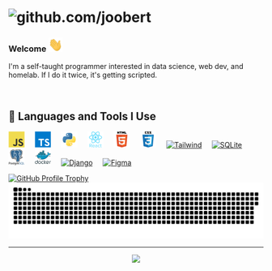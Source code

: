 <h1>
  <picture>
    <source media="(prefers-color-scheme: dark)" srcset="https://i.imgur.com/Yz3OPg3.gif" />
    <source media="(prefers-color-scheme: light)" srcset="https://i.imgur.com/cXNgpAu.gif" />
    <img alt="github.com/joobert" src="https://i.imgur.com/Yz3OPg3.gif" />
  </picture>
</h1>

<h3>
Welcome 
<img src="https://raw.githubusercontent.com/joobert/joobert/main/wave.gif" width="28px" height="28px" />
</h3>

<p>
I'm a self-taught programmer interested in data science, web dev, and homelab. If I do it twice, it's getting scripted.
</p>

</br>

<h2>🚀 Languages and Tools I Use</h2>

<p>
  <a href="https://www.javascript.com/" style="display: inline-block;">
    <img alt="JavaScript" src="https://raw.githubusercontent.com/devicons/devicon/master/icons/javascript/javascript-original.svg" width="32" height="32" style="padding-right:16px;" /></a>
  <a href="https://www.typescriptlang.org/" style="display: inline-block;">
    <img alt="TypeScript" src="https://raw.githubusercontent.com/devicons/devicon/master/icons/typescript/typescript-original.svg" width="32" height="32" style="padding-right:16px;" /></a>
  <a href="https://www.python.org/" style="display: inline-block;">
    <img alt="Python" src="https://raw.githubusercontent.com/devicons/devicon/master/icons/python/python-original.svg" width="32" height="32" style="padding-right:16px;" /></a>
  <a href="https://react.dev/" style="display: inline-block;" style="display: inline-block;">
    <img alt="React" src="https://raw.githubusercontent.com/devicons/devicon/master/icons/react/react-original-wordmark.svg" width="32" height="32" style="padding-right:16px;" /></a>
  <a href="https://developer.mozilla.org/en-US/docs/Web/HTML" style="display: inline-block;">
    <img alt="HTML" src="https://raw.githubusercontent.com/devicons/devicon/master/icons/html5/html5-original-wordmark.svg" width="32" height="32" style="padding-right:16px;" /></a>
  <a href="https://developer.mozilla.org/en-US/docs/Web/CSS" style="display: inline-block;">
    <img alt="CSS" src="https://raw.githubusercontent.com/devicons/devicon/master/icons/css3/css3-original-wordmark.svg" width="32" height="32" style="padding-right:16px;" /></a>
  <a href="https://tailwindcss.com/" style="display: inline-block;">
    <img alt="Tailwind" src="https://www.vectorlogo.zone/logos/tailwindcss/tailwindcss-icon.svg" width="32" height="32" style="padding-right:16px;" /></a>
  <a href="https://sqlite.org/" style="display: inline-block;">
    <img alt="SQLite" src="https://www.vectorlogo.zone/logos/sqlite/sqlite-icon.svg" width="32" height="32" style="padding-right:16px;" /></a>
  <a href="https://www.postgresql.org/" style="display: inline-block;">
    <img alt="PostgreSQL" src="https://raw.githubusercontent.com/devicons/devicon/master/icons/postgresql/postgresql-original-wordmark.svg" width="32" height="32" style="padding-right:16px;" /></a>
  <a href="https://www.docker.com/" style="display: inline-block;">
    <img alt="Docker" src="https://raw.githubusercontent.com/devicons/devicon/master/icons/docker/docker-original-wordmark.svg" width="32" height="32" style="padding-right:16px;" /></a>
  <a href="https://www.djangoproject.com/" style="display: inline-block;">
    <img alt="Django" src="https://cdn.worldvectorlogo.com/logos/django.svg" width="32" height="32" style="padding-right:16px;" /></a>
  <a href="https://www.figma.com/" style="display: inline-block;">
    <img alt="Figma" src="https://www.vectorlogo.zone/logos/figma/figma-icon.svg" width="32" height="32" style="padding-right:16px;" /></a>
</p>

<a href="https://github.com/ryo-ma/github-profile-trophy">
  <img alt="GitHub Profile Trophy" src="https://github-profile-trophy.vercel.app/?username=joobert&theme=onestar&title=Commits,Issues,Experience&margin-w=8" />
</a>

<picture>
  <source media="(prefers-color-scheme: dark)" srcset="https://raw.githubusercontent.com/joobert/joobert/output/snake-dark.svg" />
  <source media="(prefers-color-scheme: light)" srcset="https://raw.githubusercontent.com/joobert/joobert/output/snake.svg" />
  <img alt="GitHub Contribution Snake Animation" src="https://raw.githubusercontent.com/joobert/joobert/output/snake.svg" />
</picture>

<hr />

<div align="center">
  <img src="https://komarev.com/ghpvc/?username=joobert&color=brightgreen&style=for-the-badge" />
</div>

